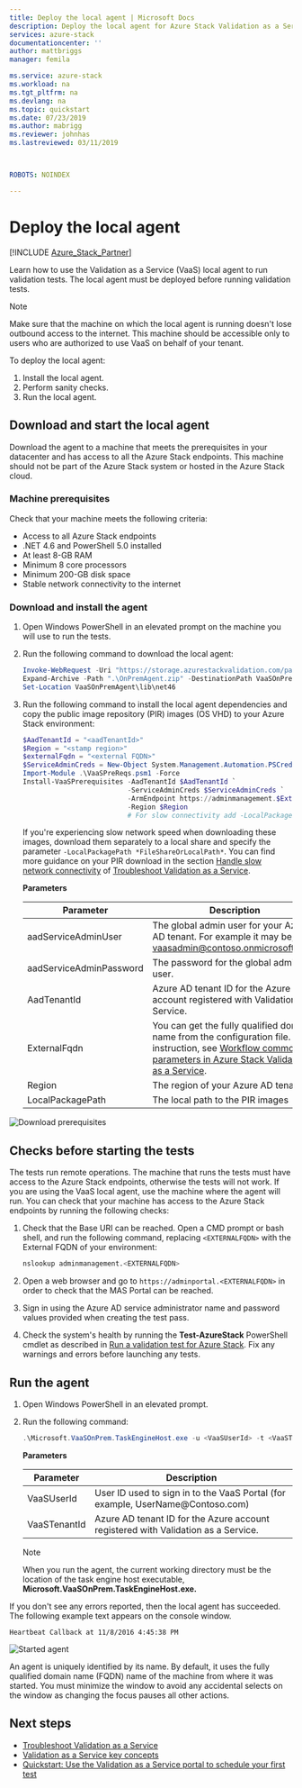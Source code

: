```yaml
---
title: Deploy the local agent | Microsoft Docs
description: Deploy the local agent for Azure Stack Validation as a Service.
services: azure-stack
documentationcenter: ''
author: mattbriggs
manager: femila

ms.service: azure-stack
ms.workload: na
ms.tgt_pltfrm: na
ms.devlang: na
ms.topic: quickstart
ms.date: 07/23/2019
ms.author: mabrigg
ms.reviewer: johnhas
ms.lastreviewed: 03/11/2019



ROBOTS: NOINDEX

---
```


# Deploy the local agent

[!INCLUDE [Azure_Stack_Partner](./includes/azure-stack-partner-appliesto.md)]

Learn how to use the Validation as a Service (VaaS) local agent to run validation tests. The local agent must be deployed before running validation tests.

> [!Note]  
> Make sure that the machine on which the local agent is running doesn't lose outbound access to the internet. This machine should be accessible only to users who are authorized to use VaaS on behalf of your tenant.

To deploy the local agent:

1. Install the local agent.
2. Perform sanity checks.
3. Run the local agent.

## Download and start the local agent

Download the agent to a machine that meets the prerequisites in your datacenter and has access to all the Azure Stack endpoints. This machine should not be part of the Azure Stack system or hosted in the Azure Stack cloud.

### Machine prerequisites

Check that your machine meets the following criteria:

- Access to all Azure Stack endpoints
- .NET 4.6 and PowerShell 5.0 installed
- At least 8-GB RAM
- Minimum 8 core processors
- Minimum 200-GB disk space
- Stable network connectivity to the internet

### Download and install the agent

1. Open Windows PowerShell in an elevated prompt on the machine you will use to run the tests.
2. Run the following command to download the local agent:

    ```powershell
    Invoke-WebRequest -Uri "https://storage.azurestackvalidation.com/packages/Microsoft.VaaSOnPrem.TaskEngineHost.latest.nupkg" -outfile "OnPremAgent.zip"
    Expand-Archive -Path ".\OnPremAgent.zip" -DestinationPath VaaSOnPremAgent -Force
    Set-Location VaaSOnPremAgent\lib\net46
    ```

3. Run the following command to install the local agent dependencies and copy the public image repository (PIR) images (OS VHD) to your Azure Stack environment:

    ```powershell
    $AadTenantId = "<aadTenantId>"
    $Region = "<stamp region>"
    $externalFqdn = "<external FQDN>"
    $ServiceAdminCreds = New-Object System.Management.Automation.PSCredential "<aadServiceAdminUser>", (ConvertTo-SecureString "<aadServiceAdminPassword>" -AsPlainText -Force)
    Import-Module .\VaaSPreReqs.psm1 -Force
    Install-VaaSPrerequisites -AadTenantId $AadTenantId `
                              -ServiceAdminCreds $ServiceAdminCreds `
                              -ArmEndpoint https://adminmanagement.$ExternalFqdn `
                              -Region $Region
                              # For slow connectivity add -LocalPackagePath <localPackagePath>
    ```

    If you're experiencing slow network speed when downloading these images, download them separately to a local share and specify the parameter `-LocalPackagePath *FileShareOrLocalPath*`. You can find more guidance on your PIR download in the section [Handle slow network connectivity](azure-stack-vaas-troubleshoot.md#handle-slow-network-connectivity) of [Troubleshoot Validation as a Service](azure-stack-vaas-troubleshoot.md).

    **Parameters**

    | Parameter | Description |
    | --- | --- |
    | aadServiceAdminUser | The global admin user for your Azure AD tenant. For example it may be, vaasadmin@contoso.onmicrosoft.com. |
    | aadServiceAdminPassword | The password for the global admin user. |
    | AadTenantId | Azure AD tenant ID for the Azure account registered with Validation as a Service. |
    | ExternalFqdn | You can get the fully qualified domain name from the configuration file. For instruction, see [Workflow common parameters in Azure Stack Validation as a Service](azure-stack-vaas-parameters.md). |
    | Region | The region of your Azure AD tenant. |
    | LocalPackagePath | The local path to the PIR images |

![Download prerequisites](media/installingprereqs.png)

## Checks before starting the tests

The tests run remote operations. The machine that runs the tests must have access to the Azure Stack endpoints, otherwise the tests will not work. If you are using the VaaS local agent, use the machine where the agent will run. You can check that your machine has access to the Azure Stack endpoints by running the following checks:

1. Check that the Base URI can be reached. Open a CMD prompt or bash shell, and run the following command, replacing `<EXTERNALFQDN>` with the External FQDN of your environment:

    ```bash
    nslookup adminmanagement.<EXTERNALFQDN>
    ```

2. Open a web browser and go to `https://adminportal.<EXTERNALFQDN>` in order to check that the MAS Portal can be reached.

3. Sign in using the Azure AD service administrator name and password values provided when creating the test pass.

4. Check the system's health by running the **Test-AzureStack** PowerShell cmdlet as described in [Run a validation test for Azure Stack](../operator/azure-stack-diagnostic-test.md). Fix any warnings and errors before launching any tests.

## Run the agent

1. Open Windows PowerShell in an elevated prompt.

2. Run the following command:

    ```powershell
    .\Microsoft.VaaSOnPrem.TaskEngineHost.exe -u <VaaSUserId> -t <VaaSTenantId>
    ```

      **Parameters**  

    | Parameter | Description |
    | --- | --- |
    | VaaSUserId | User ID used to sign in to the VaaS Portal (for example, UserName\@Contoso.com) |
    | VaaSTenantId | Azure AD tenant ID for the Azure account registered with Validation as a Service. |

    > [!Note]  
    > When you run the agent, the current working directory must be the location of the task engine host executable, **Microsoft.VaaSOnPrem.TaskEngineHost.exe.**

If you don't see any errors reported, then the local agent has succeeded. The following example text appears on the console window.

`Heartbeat Callback at 11/8/2016 4:45:38 PM`

![Started agent](media/startedagent.png)

An agent is uniquely identified by its name. By default, it uses the fully qualified domain name (FQDN) name of the machine from where it was started. You must minimize the window to avoid any accidental selects on the window as changing the focus pauses all other actions.

## Next steps

- [Troubleshoot Validation as a Service](azure-stack-vaas-troubleshoot.md)
- [Validation as a Service key concepts](azure-stack-vaas-key-concepts.md)
- [Quickstart: Use the Validation as a Service portal to schedule your first test](azure-stack-vaas-schedule-test-pass.md)